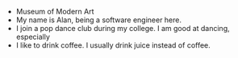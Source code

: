 * Museum of Modern Art
* My name is Alan, being a software engineer here.
* I join a pop dance club during my college. I am good at dancing, especially 
* I like to drink coffee. I usually drink juice instead of coffee.